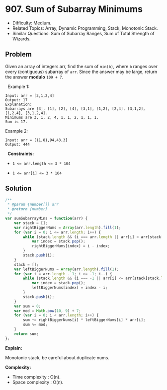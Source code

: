 # 907. Sum of Subarray Minimums

- Difficulty: Medium.
- Related Topics: Array, Dynamic Programming, Stack, Monotonic Stack.
- Similar Questions: Sum of Subarray Ranges, Sum of Total Strength of Wizards.

## Problem

Given an array of integers arr, find the sum of `min(b)`, where `b` ranges over every (contiguous) subarray of `arr`. Since the answer may be large, return the answer **modulo** `109 + 7`.

 
Example 1:

```
Input: arr = [3,1,2,4]
Output: 17
Explanation: 
Subarrays are [3], [1], [2], [4], [3,1], [1,2], [2,4], [3,1,2], [1,2,4], [3,1,2,4]. 
Minimums are 3, 1, 2, 4, 1, 1, 2, 1, 1, 1.
Sum is 17.
```

Example 2:

```
Input: arr = [11,81,94,43,3]
Output: 444
```

 
**Constraints:**


	
- `1 <= arr.length <= 3 * 104`
	
- `1 <= arr[i] <= 3 * 104`



## Solution

```javascript
/**
 * @param {number[]} arr
 * @return {number}
 */
var sumSubarrayMins = function(arr) {
    var stack = [];
    var rightBiggerNums = Array(arr.length).fill(1);
    for (var i = 0; i <= arr.length; i++) {
        while (stack.length && (i === arr.length || arr[i] < arr[stack[stack.length - 1]])) {
            var index = stack.pop();
            rightBiggerNums[index] = i - index;
        }
        stack.push(i);
    }
    stack = [];
    var leftBiggerNums = Array(arr.length).fill(1);
    for (var i = arr.length - 1; i >= -1; i--) {
        while (stack.length && (i === -1 || arr[i] <= arr[stack[stack.length - 1]])) {
            var index = stack.pop();
            leftBiggerNums[index] = index - i;
        }
        stack.push(i);
    }
    var sum = 0;
    var mod = Math.pow(10, 9) + 7;
    for (var i = 0; i < arr.length; i++) {
        sum += rightBiggerNums[i] * leftBiggerNums[i] * arr[i];
        sum %= mod;
    }
    return sum;
};
```

**Explain:**

Monotonic stack, be careful about duplicate nums.

**Complexity:**

* Time complexity : O(n).
* Space complexity : O(n).
